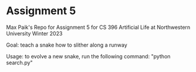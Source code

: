 # Assignment 5
Max Paik's  Repo for Assignment 5 for CS 396 Artificial Life at Northwestern University Winter 2023

Goal: teach a snake how to slither along a runway

Usage: to evolve a new snake, run the following command: "python search.py"